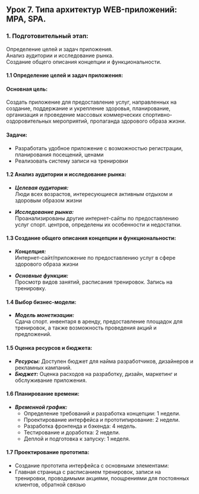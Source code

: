## Урок 7. Типа архитектур WEB-приложений: MPA, SPA.
### 1. Подготовительный этап:
Определение целей и задач приложения.\
Анализ аудитории и исследование рынка.\
Создание общего описания концепции и функциональности.

####   1.1 Определение целей и задач приложения:
####   Основная цель:
Создать приложение для предоставление услуг, направленных на создание, поддержание и
укрепление здоровья, планирование, организация и проведение массовых
коммерческих спортивно-оздоровительных мероприятий, пропаганда здорового образа жизни.

#### Задачи:
* Разработать удобное приложение с возможностью регистрации, планирования посещений, ценами
* Реализовать систему записи на тренировки
#### 1.2 Анализ аудитории и исследование рынка:
* ***Целевая аудитория:*** \
  Люди всех возрастов, интересующиеся активным отдыхом и здоровым образом жизни

* ***Исследование рынка:*** \
  Проанализированы другие интернет-сайты по предоставлению услуг спорт. центров,
  определены их особенности и недостатки.

#### 1.3 Создание общего описания концепции и функциональности:
* ***Концепция:***\
  Интернет-сайт/приложение по предоставлению услуг в сфере здорового образа жизни

* ***Основные функции:***\
  Просмотр видов занятий, расписания тренировок.
  Запись на тренировку.
#### 1.4 Выбор бизнес-модели:
* ***Модель монетизации:***\
  Сдача спорт. инвентаря в аренду, предоставление площадок для тренировок,
  а также возможность проведения акций и предложений.

#### 1.5 Оценка ресурсов и бюджета:
* ***Ресурсы:***
  Доступен бюджет для найма разработчиков, дизайнеров и рекламных кампаний.
* ***Бюджет:***
  Оценка расходов на разработку, дизайн, маркетинг и обслуживание приложения.
#### 1.6 Планирование времени:
* ***Временной график:***
    - Определение требований и разработка концепции: 1 недели.
    - Проектирование интерфейса и прототипирование: 2 недели.
    - Разработка фронтенда и бэкенда: 4 недель.
    - Тестирование и доработка: 2 недели.
    - Деплой и подготовка к запуску: 1 неделя.
#### 1.7 Проектирование прототипа:
* Создание прототипа интерфейса с основными элементами:
* Главная страница с расписанием тренировок, записи на тренировки, проводимыми акциями,
  поощрениями для постоянных клиентов, обратной связью